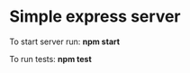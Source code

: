 Simple express server
======================


To start server run: **npm start**

To run tests: **npm test**

